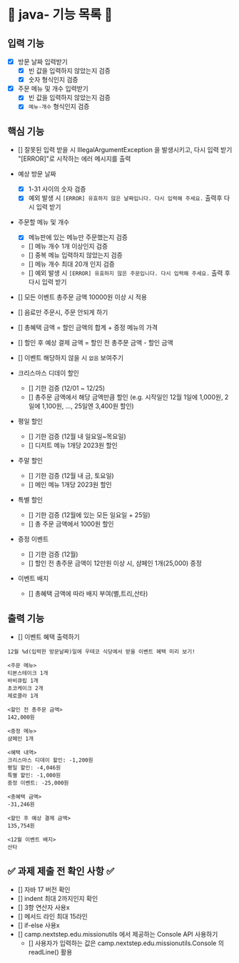 # 📝 java- 기능 목록 📝

## 입력 기능

- [x] 방문 날짜 입력받기
    - [x] 빈 값을 입력하지 않았는지 검증
    - [x] 숫자 형식인지 검증
- [x] 주문 메뉴 및 개수 입력받기
    - [x] 빈 값을 입력하지 않았는지 검증
    - [x] `메뉴-개수` 형식인지 검증

## 핵심 기능

- [] 잘못된 입력 받을 시 IllegalArgumentException 을 발생시키고, 다시 입력 받기
  "[ERROR]"로 시작하는 에러 메시지를 출력
- 예상 방문 날짜
    - [x] 1-31 사이의 숫자 검증
    - [x] 예외 발생 시 `[ERROR] 유효하지 않은 날짜입니다. 다시 입력해 주세요.` 출력후 다시 입력 받기
- 주문할 메뉴 및 개수
    - [x] 메뉴판에 있는 메뉴만 주문했는지 검증
    - [] 메뉴 개수 1개 이상인지 검증
    - [] 중복 메뉴 입력하지 않았는지 검증
    - [] 메뉴 개수 최대 20개 인지 검증
    - [] 예외 발생 시 `[ERROR] 유효하지 않은 주문입니다. 다시 입력해 주세요.` 출력 후 다시 입력 받기
- [] 모든 이벤트 총주문 금액 10000원 이상 시 적용
- [] 음료만 주문시, 주문 안되게 하기
- [] 총혜택 금액 = 할인 금액의 합계 + 증정 메뉴의 가격
- [] 할인 후 예상 결제 금액 = 할인 전 총주문 금액 - 할인 금액
- [] 이벤트 해당하지 않을 시 `없음` 보여주기

- 크리스마스 디데이 할인
    - [] 기한 검증 (12/01 ~ 12/25)
    - [] 총주문 금액에서 해당 금액만큼 할인 (e.g. 시작일인 12월 1일에 1,000원, 2일에 1,100원, ..., 25일엔 3,400원 할인)

- 평일 할인
    - [] 기한 검증 (12월 내 일요일~목요일)
    - [] 디저트 메뉴 1개당 2023원 할인

- 주말 할인
    - [] 기한 검증 (12월 내 금, 토요일)
    - [] 메인 메뉴 1개당 2023원 할인

- 특별 할인
    - [] 기한 검증 (12월에 있는 모든 일요일 + 25일)
    - [] 총 주문 금액에서 1000원 할인

- 증정 이벤트
    - [] 기한 검증 (12월)
    - [] 할인 전 총주문 금액이 12만원 이상 시, 샴페인 1개(25,000) 증정

- 이벤트 배지
    - [] 총혜택 금액에 따라 배지 부여(별,트리,산타)

## 출력 기능

- [] 이벤트 혜택 출력하기

```
12월 %d(입력한 방문날짜)일에 우테코 식당에서 받을 이벤트 혜택 미리 보기!
 
<주문 메뉴>
티본스테이크 1개
바비큐립 1개
초코케이크 2개
제로콜라 1개
 
<할인 전 총주문 금액>
142,000원
 
<증정 메뉴>
샴페인 1개
 
<혜택 내역>
크리스마스 디데이 할인: -1,200원
평일 할인: -4,046원
특별 할인: -1,000원
증정 이벤트: -25,000원
 
<총혜택 금액>
-31,246원
 
<할인 후 예상 결제 금액>
135,754원
 
<12월 이벤트 배지>
산타
```

## ✅ 과제 제출 전 확인 사항 ✅

- [] 자바 17 버전 확인
- [] indent 최대 2까지인지 확인
- [] 3항 연산자 사용x
- [] 메서드 라인 최대 15라인
- [] if-else 사용x
- [] camp.nextstep.edu.missionutils 에서 제공하는 Console API 사용하기
    - [] 사용자가 입력하는 값은 camp.nextstep.edu.missionutils.Console 의 readLine() 활용
